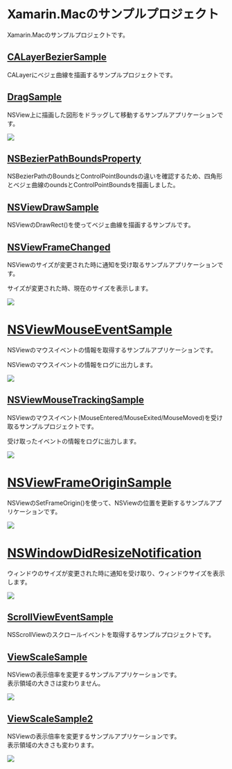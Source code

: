 # Xamarin.Macのサンプルプロジェクト

Xamarin.Macのサンプルプロジェクトです。

## [CALayerBezierSample](CALayerBezierSample/README.md)

CALayerにベジェ曲線を描画するサンプルプロジェクトです。

## [DragSample](DragSample/README.md)

NSView上に描画した図形をドラッグして移動するサンプルアプリケーションです。

![](DragSample/DragSample.gif)

## [NSBezierPathBoundsProperty](NSBezierPathBoundsProperty/README.md)

NSBezierPathのBoundsとControlPointBoundsの違いを確認するため、四角形とベジェ曲線のoundsとControlPointBoundsを描画しました。

## [NSViewDrawSample](NSViewDrawSample/README.md)

NSViewのDrawRect()を使ってベジェ曲線を描画するサンプルです。

## [NSViewFrameChanged](NSViewFrameChanged/README.md)

NSViewのサイズが変更された時に通知を受け取るサンプルアプリケーションです。

サイズが変更された時、現在のサイズを表示します。

![](NSViewFrameChanged/NSViewFrameChanged.gif)

# [NSViewMouseEventSample](NSViewMouseEventSample/README.md)

NSViewのマウスイベントの情報を取得するサンプルアプリケーションです。

NSViewのマウスイベントの情報をログに出力します。

![](NSViewMouseEventSample/NSViewMouseEventSample.gif)

## [NSViewMouseTrackingSample](NSViewMouseTrackingSample/README.md)

NSViewのマウスイベント(MouseEntered/MouseExited/MouseMoved)を受け取るサンプルプロジェクトです。

受け取ったイベントの情報をログに出力します。

![](NSViewMouseTrackingSample/NSViewMouseTrackingSample.gif)

# [NSViewFrameOriginSample](NSViewFrameOriginSample/README.md)

NSViewのSetFrameOrigin()を使って、NSViewの位置を更新するサンプルアプリケーションです。

![](NSViewFrameOriginSample/NSViewFrameOriginSample.gif)

# [NSWindowDidResizeNotification](NSWindowDidResizeNotification/README.md)

ウィンドウのサイズが変更された時に通知を受け取り、ウィンドウサイズを表示します。

![](NSWindowDidResizeNotification/NSWindowDidResizeNotification.gif)

## [ScrollViewEventSample](ScrollViewEventSample/README.md)

NSScrollViewのスクロールイベントを取得するサンプルプロジェクトです。

## [ViewScaleSample](ViewScaleSample/README.md)

NSViewの表示倍率を変更するサンプルアプリケーションです。  
表示領域の大きさは変わりません。

![](ViewScaleSample/ViewScaleSample.gif)


## [ViewScaleSample2](ViewScaleSample2/README.md)

NSViewの表示倍率を変更するサンプルアプリケーションです。  
表示領域の大きさも変わります。

![](ViewScaleSample2/ViewScaleSample2.gif)

